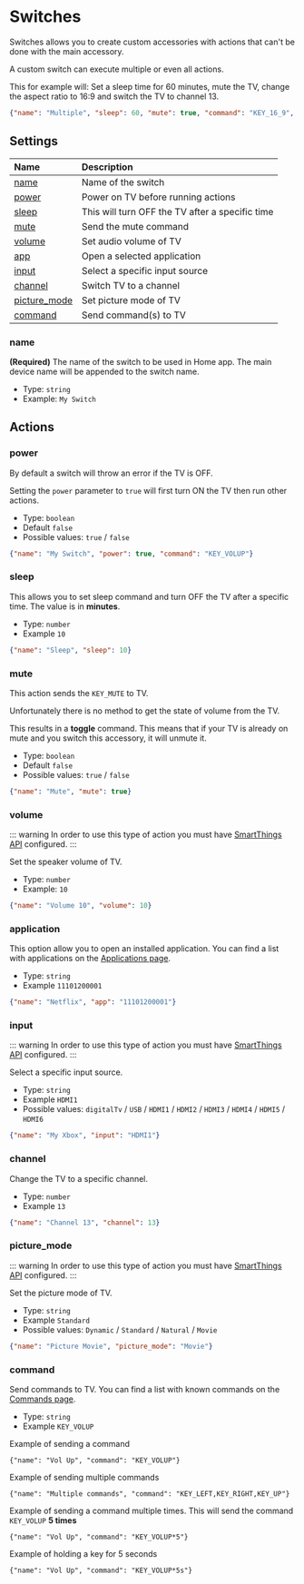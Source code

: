 # Switches

Switches allows you to create custom accessories with actions that can't be done with the main accessory.

A custom switch can execute multiple or even all actions.

This for example will: Set a sleep time for 60 minutes, mute the TV, change the aspect ratio to 16:9 and switch the TV to channel 13.
``` json
{"name": "Multiple", "sleep": 60, "mute": true, "command": "KEY_16_9", "channel": 13}
```

## Settings

| Name                          | Description                                     |
| :---------------------------- | :---------------------------------------------- |
| [name](#name)                 | Name of the switch                              |
| [power](#power)               | Power on TV before running actions              |
| [sleep](#sleep)               | This will turn OFF the TV after a specific time |
| [mute](#mute)                 | Send the mute command                           |
| [volume](#volume)             | Set audio volume of TV                          |
| [app](#application)           | Open a selected application                     |
| [input](#input)               | Select a specific input source                  |
| [channel](#channel)           | Switch TV to a channel                          |
| [picture_mode](#picture-mode) | Set picture mode of TV                          |
| [command](#command)           | Send command(s) to TV                           |

### name
**(Required)** The name of the switch to be used in Home app. The main device name will be appended to the switch name.

- Type: `string`
- Example: `My Switch`


## Actions

### power

By default a switch will throw an error if the TV is OFF.

Setting the `power` parameter to `true` will first turn ON the TV then run other actions.

- Type: `boolean`
- Default `false`
- Possible values: `true` / `false`

``` json
{"name": "My Switch", "power": true, "command": "KEY_VOLUP"}
```

### sleep

This allows you to set sleep command and turn OFF the TV after a specific time. The value is in **minutes**.

- Type: `number`
- Example `10`

``` json
{"name": "Sleep", "sleep": 10}
```

### mute

This action sends the `KEY_MUTE` to TV.

Unfortunately there is no method to get the state of volume from the TV.

This results in a **toggle** command. This means that if your TV is already on mute and you switch this accessory, it will unmute it.

- Type: `boolean`
- Default `false`
- Possible values: `true` / `false`

``` json
{"name": "Mute", "mute": true}
```

### volume

::: warning
In order to use this type of action you must have [SmartThings API](/configuration/smartthings-api.md) configured.
:::

Set the speaker volume of TV.

- Type: `number`
- Example: `10`

``` json
{"name": "Volume 10", "volume": 10}
```

### application

This option allow you to open an installed application. You can find a list with applications on the [Applications page](/extra/applications.md).

- Type: `string`
- Example `11101200001`

``` json
{"name": "Netflix", "app": "11101200001"}
```

### input

::: warning
In order to use this type of action you must have [SmartThings API](/configuration/smartthings-api.md) configured.
:::

Select a specific input source. 

- Type: `string`
- Example `HDMI1`
- Possible values: `digitalTv` / `USB` / `HDMI1` / `HDMI2` / `HDMI3` / `HDMI4` / `HDMI5` / `HDMI6`

``` json
{"name": "My Xbox", "input": "HDMI1"}
```

### channel

Change the TV to a specific channel.

- Type: `number`
- Example `13`

``` json
{"name": "Channel 13", "channel": 13}
```

### picture_mode

::: warning
In order to use this type of action you must have [SmartThings API](/configuration/smartthings-api.md) configured.
:::

Set the picture mode of TV.

- Type: `string`
- Example `Standard`
- Possible values: `Dynamic` / `Standard` / `Natural` / `Movie`

``` json
{"name": "Picture Movie", "picture_mode": "Movie"}
```

### command

Send commands to TV. You can find a list with known commands on the [Commands page](/extra/commands.md).

- Type: `string`
- Example `KEY_VOLUP`

Example of sending a command
```
{"name": "Vol Up", "command": "KEY_VOLUP"}
```

Example of sending multiple commands
```
{"name": "Multiple commands", "command": "KEY_LEFT,KEY_RIGHT,KEY_UP"}
```

Example of sending a command multiple times. This will send the command `KEY_VOLUP` **5 times**
```
{"name": "Vol Up", "command": "KEY_VOLUP*5"}
```

Example of holding a key for 5 seconds
```
{"name": "Vol Up", "command": "KEY_VOLUP*5s"}
```